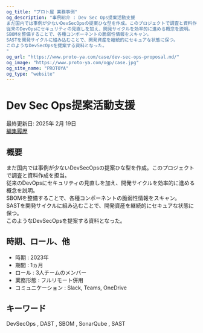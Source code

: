 ```yaml
---
og_title: "プロト屋 業務事例"
og_description: "事例紹介 : Dev Sec Ops提案活動支援
まだ国内では事例が少ないDevSecOpsの提案ひな型を作成。このプロジェクトで調査と資料作成を担当。  
従来のDevOpsにセキュリティの見直しを加え、開発サイクルを効率的に進める概念を説明。  
SBOMを整備することで、各種コンポーネントの脆弱性情報をスキャン。  
SASTを開発サイクルに組み込むことで、開発資産を継続的にセキュアな状態に保つ。  
このようなDevSecOpsを提案する資料となった。
"
og_url: "https://www.proto-ya.com/case/dev-sec-ops-proposal.md/"
og_image: "https://www.proto-ya.com/ogp/case.jpg"
og_site_name: "PROTOYA"
og_type: "website"
---
```

# Dev Sec Ops提案活動支援
<p class="update-date">最終更新日: 2025年 2月 19日</br>
<a class="update-date" target="_blank" href='https://github.com/proto-ya/protoya-mkdocs/commits/main/docs/case/dev-sec-ops-proposal.md'>編集履歴</a></p>

## 概要

まだ国内では事例が少ないDevSecOpsの提案ひな型を作成。このプロジェクトで調査と資料作成を担当。  
従来のDevOpsにセキュリティの見直しを加え、開発サイクルを効率的に進める概念を説明。  
SBOMを整備することで、各種コンポーネントの脆弱性情報をスキャン。  
SASTを開発サイクルに組み込むことで、開発資産を継続的にセキュアな状態に保つ。  
このようなDevSecOpsを提案する資料となった。

## 時期、ロール、他

- 時期 : 2023年
- 期間 : 1ヵ月
- ロール : 3人チームのメンバー
- 業務形態 : フルリモート併用
- コミュニケーション : Slack, Teams, OneDrive

## キーワード

DevSecOps , DAST , SBOM , SonarQube , SAST
